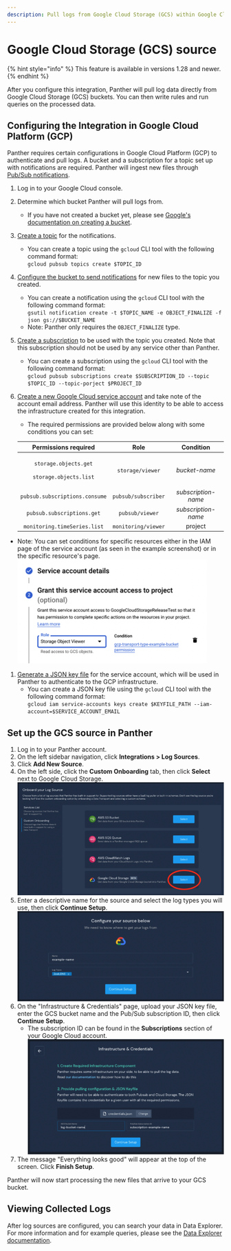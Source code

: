 ```yaml
---
description: Pull logs from Google Cloud Storage (GCS) within Google Cloud Platform (GCP).
---
```


# Google Cloud Storage (GCS) source

{% hint style="info" %}
This feature is available in versions 1.28 and newer.
{% endhint %}

After you configure this integration, Panther will pull log data directly from Google Cloud Storage (GCS) buckets. You can then write rules and run queries on the processed data.

## Configuring the Integration in Google Cloud Platform (GCP)&#x20;

Panther requires certain configurations in Google Cloud Platform (GCP) to authenticate and pull logs. A bucket and a subscription for a topic set up with notifications are required. Panther will ingest new files through [Pub/Sub notifications](https://cloud.google.com/pubsub).&#x20;

1. Log in to your Google Cloud console.
2. Determine which bucket Panther will pull logs from.
   * If you have not created a bucket yet, please see [Google's documentation on creating a bucket](https://cloud.google.com/storage/docs/creating-buckets).
3. [Create a topic](https://cloud.google.com/pubsub/docs/admin#creating\_a\_topic) for the notifications.
   * You can create a topic using the `gcloud` CLI tool with the following command format: \
     `gcloud pubsub topics create $TOPIC_ID`
4. [Configure the bucket to send notifications](https://cloud.google.com/storage/docs/reporting-changes) for new files to the topic you created.&#x20;
   * You can create a notification using the `gcloud` CLI tool with the following command format:\
     `gsutil notification create -t $TOPIC_NAME -e OBJECT_FINALIZE -f json gs://$BUCKET_NAME`
   * Note: Panther only requires the `OBJECT_FINALIZE` type.
5. [Create a subscription](https://cloud.google.com/pubsub/docs/admin#pubsub\_create\_pull\_subscription-gcloud) to be used with the topic you created. Note that this subscription should not be used by any service other than Panther.
   * You can create a subscription using the `gcloud` CLI tool with the following command format:\
     `gcloud pubsub subscriptions create $SUBSCRIPTION_ID --topic $TOPIC_ID --topic-porject $PROJECT_ID`
6.  [Create a new Google Cloud service account](https://cloud.google.com/iam/docs/creating-managing-service-accounts) and take note of the account email address. Panther will use this identity to be able to access the infrastructure created for this integration.&#x20;

    * The required permissions are provided below along with some conditions you can set:

    |                             **Permissions required**                            |       **Role**      |    **Condition**    |
    | :-----------------------------------------------------------------------------: | :-----------------: | :-----------------: |
    | <p><code>storage.objects.get</code></p><p><code>storage.objects.list</code></p> |   `storage/viewer`  |    _bucket-name_    |
    |                          `pubsub.subscriptions.consume`                         | `pubsub/subscriber` | _subscription-name_ |
    |                            `pubsub.subscriptions.get`                           |   `pubsub/viewer`   | _subscription-name_ |
    |                           `monitoring.timeSeries.list`                          | `monitoring/viewer` |       project       |

* Note: You can set conditions for specific resources either in the IAM page of the service account (as seen in the example screenshot) or in the specific resource's page.\
  ![](<../../.gitbook/assets/Screen Shot 2022-01-26 at 11.37.08 AM.png>)

1. [Generate a JSON key file](https://cloud.google.com/iam/docs/creating-managing-service-account-keys) for the service account, which will be used in Panther to authenticate to the GCP infrastructure.&#x20;
   * You can create a JSON key file using the `gcloud` CLI tool with the following command format: \
     `gcloud iam service-accounts keys create $KEYFILE_PATH --iam-account=$SERVICE_ACCOUNT_EMAIL`

## Set up the GCS source in Panther

1. Log in to your Panther account.
2. On the left sidebar navigation, click **Integrations > Log Sources**.
3. Click **Add New Source**.
4. On the left side, click the **Custom Onboarding** tab, then click **Select** next to Google Cloud Storage.\
   ![](<../../.gitbook/assets/Screen Shot 2022-01-26 at 11.48.04 AM.png>)
5. Enter a descriptive name for the source and select the log types you will use, then click **Continue Setup**.\
   ![](<../../.gitbook/assets/Screen Shot 2022-01-26 at 11.50.45 AM.png>)
6. On the "Infrastructure & Credentials" page, upload your JSON key file, enter the GCS bucket name and the Pub/Sub subscription ID, then click **Continue Setup**.
   * The subscription ID can be found in the **Subscriptions** section of your Google Cloud account.\
     ![](<../../.gitbook/assets/Screen Shot 2022-01-26 at 11.54.00 AM.png>)
7. The message "Everything looks good" will appear at the top of the screen. Click **Finish Setup**.

Panther will now start processing the new files that arrive to your GCS bucket.

## Viewing Collected Logs

After log sources are configured, you can search your data in Data Explorer. For more information and for example queries, please see the [Data Explorer documentation](https://docs.runpanther.io/data-analytics/data-explorer).

